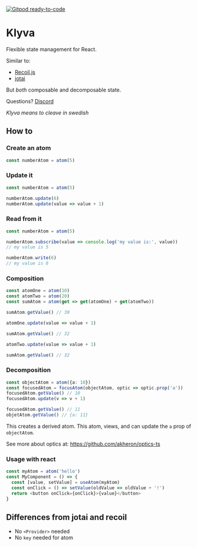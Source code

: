 [![Gitpod ready-to-code](https://img.shields.io/badge/Gitpod-ready--to--code-blue?logo=gitpod)](https://gitpod.io/#https://github.com/merisbahti/klyva)

# Klyva
Flexible state management for React.

Similar to: 

* [Recoil.js](https://recoiljs.org)
* [jotai](https://jotai.surge.sh)

But _both_ composable and decomposable state.

Questions? [Discord](https://discord.gg/5HXQ8Kagu6)

*Klyva means to cleave in swedish*

## How to
### Create an atom

```typescript
const numberAtom = atom(5)
```

### Update it

```typescript
const numberAtom = atom(5)

numberAtom.update(6)
numberAtom.update(value => value + 1)
```

### Read from it

```typescript
const numberAtom = atom(5)

numberAtom.subscribe(value => console.log('my value is:', value))
// my value is 5

numberAtom.write(6)
// my value is 6
```

### Composition
```typescript
const atomOne = atom(10)
const atomTwo = atom(20)
const sumAtom = atom(get => get(atomOne) + get(atomTwo))

sumAtom.getValue() // 30

atomOne.update(value => value + 1)

sumAtom.getValue() // 32

atomTwo.update(value => value + 1)

sumAtom.getValue() // 32
```


### Decomposition

```typescript
const objectAtom = atom({a: 10})
const focusedAtom = focusAtom(objectAtom, optic => optic.prop('a'))
focusedAtom.getValue() // 10
focusedAtom.update(v => v + 1)

focusedAtom.getValue() // 11
objetAtom.getValue() // {a: 11}
```

This creates a derived atom. This atom, views, and can update the `a` prop of `objectAtom`.

See more about optics at:
https://github.com/akheron/optics-ts

### Usage with react

```typescript
const myAtom = atom('hello')
const MyComponent = () => {
  const [value, setValue] = useAtom(myAtom)
  const onClick = () => setValue(oldValue => oldValue + '!')
  return <button onClick={onClick}>{value}</button>
}
```

## Differences from jotai and recoil

* No `<Provider>` needed
* No `key` needed for atom


